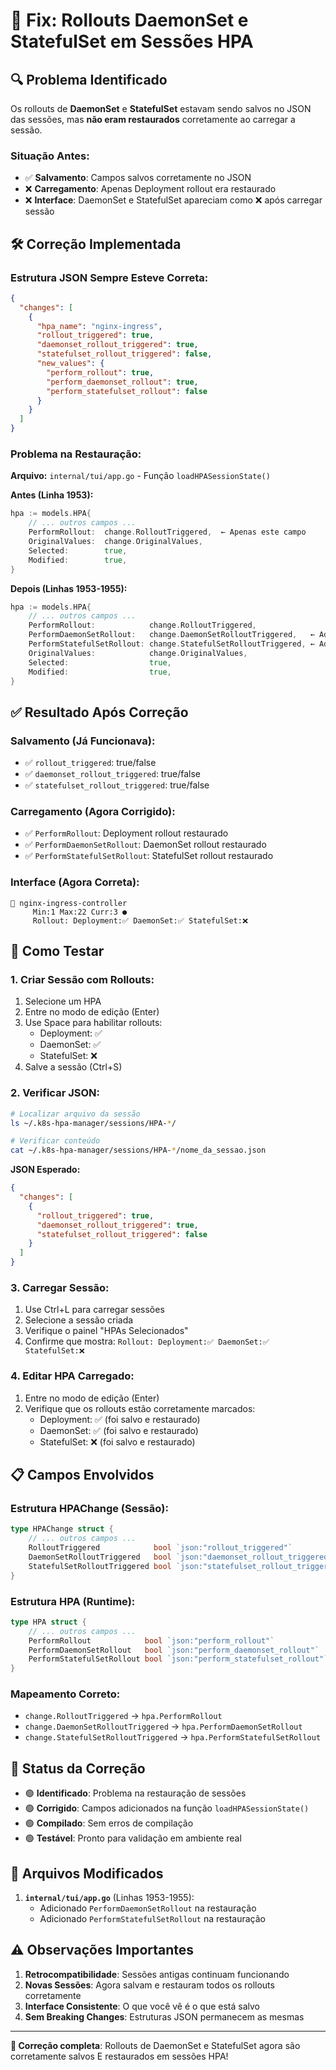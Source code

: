 # 🔄 Fix: Rollouts DaemonSet e StatefulSet em Sessões HPA

## 🔍 **Problema Identificado**

Os rollouts de **DaemonSet** e **StatefulSet** estavam sendo salvos no JSON das sessões, mas **não eram restaurados** corretamente ao carregar a sessão.

### **Situação Antes:**
- ✅ **Salvamento**: Campos salvos corretamente no JSON
- ❌ **Carregamento**: Apenas Deployment rollout era restaurado
- ❌ **Interface**: DaemonSet e StatefulSet apareciam como ❌ após carregar sessão

## 🛠️ **Correção Implementada**

### **Estrutura JSON Sempre Esteve Correta:**
```json
{
  "changes": [
    {
      "hpa_name": "nginx-ingress",
      "rollout_triggered": true,
      "daemonset_rollout_triggered": true,
      "statefulset_rollout_triggered": false,
      "new_values": {
        "perform_rollout": true,
        "perform_daemonset_rollout": true,
        "perform_statefulset_rollout": false
      }
    }
  ]
}
```

### **Problema na Restauração:**
**Arquivo:** `internal/tui/app.go` - Função `loadHPASessionState()`

**Antes (Linha 1953):**
```go
hpa := models.HPA{
    // ... outros campos ...
    PerformRollout:  change.RolloutTriggered,  ← Apenas este campo
    OriginalValues:  change.OriginalValues,
    Selected:        true,
    Modified:        true,
}
```

**Depois (Linhas 1953-1955):**
```go
hpa := models.HPA{
    // ... outros campos ...
    PerformRollout:            change.RolloutTriggered,
    PerformDaemonSetRollout:   change.DaemonSetRolloutTriggered,   ← Adicionado
    PerformStatefulSetRollout: change.StatefulSetRolloutTriggered, ← Adicionado
    OriginalValues:            change.OriginalValues,
    Selected:                  true,
    Modified:                  true,
}
```

## ✅ **Resultado Após Correção**

### **Salvamento (Já Funcionava):**
- ✅ `rollout_triggered`: true/false
- ✅ `daemonset_rollout_triggered`: true/false
- ✅ `statefulset_rollout_triggered`: true/false

### **Carregamento (Agora Corrigido):**
- ✅ `PerformRollout`: Deployment rollout restaurado
- ✅ `PerformDaemonSetRollout`: DaemonSet rollout restaurado
- ✅ `PerformStatefulSetRollout`: StatefulSet rollout restaurado

### **Interface (Agora Correta):**
```
🎯 nginx-ingress-controller
     Min:1 Max:22 Curr:3 ●
     Rollout: Deployment:✅ DaemonSet:✅ StatefulSet:❌
```

## 🧪 **Como Testar**

### **1. Criar Sessão com Rollouts:**
1. Selecione um HPA
2. Entre no modo de edição (Enter)
3. Use Space para habilitar rollouts:
   - Deployment: ✅
   - DaemonSet: ✅
   - StatefulSet: ❌
4. Salve a sessão (Ctrl+S)

### **2. Verificar JSON:**
```bash
# Localizar arquivo da sessão
ls ~/.k8s-hpa-manager/sessions/HPA-*/

# Verificar conteúdo
cat ~/.k8s-hpa-manager/sessions/HPA-*/nome_da_sessao.json
```

**JSON Esperado:**
```json
{
  "changes": [
    {
      "rollout_triggered": true,
      "daemonset_rollout_triggered": true,
      "statefulset_rollout_triggered": false
    }
  ]
}
```

### **3. Carregar Sessão:**
1. Use Ctrl+L para carregar sessões
2. Selecione a sessão criada
3. Verifique o painel "HPAs Selecionados"
4. Confirme que mostra: `Rollout: Deployment:✅ DaemonSet:✅ StatefulSet:❌`

### **4. Editar HPA Carregado:**
1. Entre no modo de edição (Enter)
2. Verifique que os rollouts estão corretamente marcados:
   - Deployment: ✅ (foi salvo e restaurado)
   - DaemonSet: ✅ (foi salvo e restaurado)
   - StatefulSet: ❌ (foi salvo e restaurado)

## 📋 **Campos Envolvidos**

### **Estrutura HPAChange (Sessão):**
```go
type HPAChange struct {
    // ... outros campos ...
    RolloutTriggered            bool `json:"rollout_triggered"`
    DaemonSetRolloutTriggered   bool `json:"daemonset_rollout_triggered"`
    StatefulSetRolloutTriggered bool `json:"statefulset_rollout_triggered"`
}
```

### **Estrutura HPA (Runtime):**
```go
type HPA struct {
    // ... outros campos ...
    PerformRollout            bool `json:"perform_rollout"`
    PerformDaemonSetRollout   bool `json:"perform_daemonset_rollout"`
    PerformStatefulSetRollout bool `json:"perform_statefulset_rollout"`
}
```

### **Mapeamento Correto:**
- `change.RolloutTriggered` → `hpa.PerformRollout`
- `change.DaemonSetRolloutTriggered` → `hpa.PerformDaemonSetRollout`
- `change.StatefulSetRolloutTriggered` → `hpa.PerformStatefulSetRollout`

## 🎯 **Status da Correção**

- 🟢 **Identificado**: Problema na restauração de sessões
- 🟢 **Corrigido**: Campos adicionados na função `loadHPASessionState()`
- 🟢 **Compilado**: Sem erros de compilação
- 🟢 **Testável**: Pronto para validação em ambiente real

## 🔧 **Arquivos Modificados**

1. **`internal/tui/app.go`** (Linhas 1953-1955):
   - Adicionado `PerformDaemonSetRollout` na restauração
   - Adicionado `PerformStatefulSetRollout` na restauração

## ⚠️ **Observações Importantes**

1. **Retrocompatibilidade**: Sessões antigas continuam funcionando
2. **Novas Sessões**: Agora salvam e restauram todos os rollouts corretamente
3. **Interface Consistente**: O que você vê é o que está salvo
4. **Sem Breaking Changes**: Estruturas JSON permanecem as mesmas

---

**🎯 Correção completa**: Rollouts de DaemonSet e StatefulSet agora são corretamente salvos E restaurados em sessões HPA!